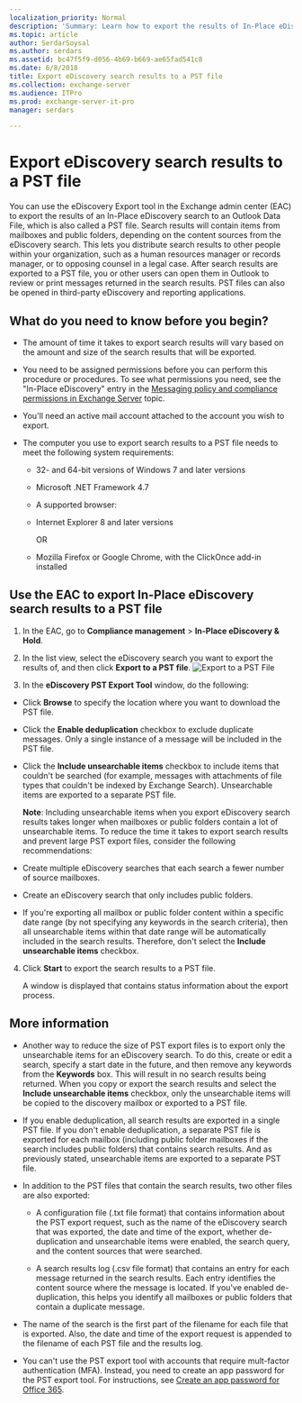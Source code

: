 ```yaml
---
localization_priority: Normal
description: 'Summary: Learn how to export the results of In-Place eDiscovery searches to .PST files in Exchange Server 2016 or Exchange Server 2019.'
ms.topic: article
author: SerdarSoysal
ms.author: serdars
ms.assetid: bc47f5f9-d056-4b69-b669-ae65fad541c8
ms.date: 6/8/2018
title: Export eDiscovery search results to a PST file
ms.collection: exchange-server
ms.audience: ITPro
ms.prod: exchange-server-it-pro
manager: serdars

---
```


# Export eDiscovery search results to a PST file

 You can use the eDiscovery Export tool in the Exchange admin center (EAC) to export the results of an In-Place eDiscovery search to an Outlook Data File, which is also called a PST file. Search results will contain items from mailboxes and public folders, depending on the content sources from the eDiscovery search. This lets you distribute search results to other people within your organization, such as a human resources manager or records manager, or to opposing counsel in a legal case. After search results are exported to a PST file, you or other users can open them in Outlook to review or print messages returned in the search results. PST files can also be opened in third-party eDiscovery and reporting applications.

## What do you need to know before you begin?

- The amount of time it takes to export search results will vary based on the amount and size of the search results that will be exported.

- You need to be assigned permissions before you can perform this procedure or procedures. To see what permissions you need, see the "In-Place eDiscovery" entry in the [Messaging policy and compliance permissions in Exchange Server](../../permissions/feature-permissions/policy-and-compliance-permissions.md) topic.

- You'll need an active mail account attached to the account you wish to export.

- The computer you use to export search results to a PST file needs to meet the following system requirements:

  - 32- and 64-bit versions of Windows 7 and later versions

  - Microsoft .NET Framework 4.7

  - A supported browser:

  - Internet Explorer 8 and later versions

    OR

  - Mozilla Firefox or Google Chrome, with the ClickOnce add-in installed

## Use the EAC to export In-Place eDiscovery search results to a PST file

1. In the EAC, go to **Compliance management** \> **In-Place eDiscovery & Hold**.

2. In the list view, select the eDiscovery search you want to export the results of, and then click **Export to a PST file**.
    ![Export to a PST File](../../media/ExportToPSTFile.gif)

3. In the **eDiscovery PST Export Tool** window, do the following:

  - Click **Browse** to specify the location where you want to download the PST file.

  - Click the **Enable deduplication** checkbox to exclude duplicate messages. Only a single instance of a message will be included in the PST file.

  - Click the **Include unsearchable items** checkbox to include items that couldn't be searched (for example, messages with attachments of file types that couldn't be indexed by Exchange Search). Unsearchable items are exported to a separate PST file.

    **Note**: Including unsearchable items when you export eDiscovery search results takes longer when mailboxes or public folders contain a lot of unsearchable items. To reduce the time it takes to export search results and prevent large PST export files, consider the following recommendations:

  - Create multiple eDiscovery searches that each search a fewer number of source mailboxes.

  - Create an eDiscovery search that only includes public folders.

  - If you're exporting all mailbox or public folder content within a specific date range (by not specifying any keywords in the search criteria), then all unsearchable items within that date range will be automatically included in the search results. Therefore, don't select the **Include unsearchable items** checkbox.

4. Click **Start** to export the search results to a PST file.

    A window is displayed that contains status information about the export process.

## More information

- Another way to reduce the size of PST export files is to export only the unsearchable items for an eDiscovery search. To do this, create or edit a search, specify a start date in the future, and then remove any keywords from the **Keywords** box. This will result in no search results being returned. When you copy or export the search results and select the **Include unsearchable items** checkbox, only the unsearchable items will be copied to the discovery mailbox or exported to a PST file.

- If you enable deduplication, all search results are exported in a single PST file. If you don't enable deduplication, a separate PST file is exported for each mailbox (including public folder mailboxes if the search includes public folders) that contains search results. And as previously stated, unsearchable items are exported to a separate PST file.

- In addition to the PST files that contain the search results, two other files are also exported:

  - A configuration file (.txt file format) that contains information about the PST export request, such as the name of the eDiscovery search that was exported, the date and time of the export, whether de-duplication and unsearchable items were enabled, the search query, and the content sources that were searched.

  - A search results log (.csv file format) that contains an entry for each message returned in the search results. Each entry identifies the content source where the message is located. If you've enabled de-duplication, this helps you identify all mailboxes or public folders that contain a duplicate message.

- The name of the search is the first part of the filename for each file that is exported. Also, the date and time of the export request is appended to the filename of each PST file and the results log.

- You can't use the PST export tool with accounts that require mult-factor authentication (MFA). Instead, you need to create an app password for the PST export tool. For instructions, see [Create an app password for Office 365](https://support.office.com/article/3e7c860f-bda4-4441-a618-b53953ee1183).

